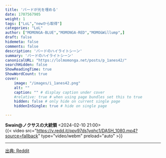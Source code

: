 ```yaml
---
title: 'バードが光を埋める'
date: 1707567905
weight: 1
tags: ["LoL","newから取得"]
categories: "LoL"
author: ["MOMONGA-BLUE","MOMONGA-RED","MOMO&Willump",]
draft: false
hidemeta: false
comments: false
description: 'バードのハイライトシーン'
summary: 'バードのハイライトシーン'
canonicalURL: "https://lolmomonga.net/posts/p_1anes42/"
searchHidden: false
ShowReadingTime: true
ShowWordCount: true
cover:
    image: "/images/i_1anes42.png"
    alt: ""
    caption: "" # display caption under cover
    #relative: true # when using page bundles set this to true
    hidden: false # only hide on current single page
    hiddenInSingle: true # hide on single page

---
```

**Swain@ノクサスの大統領** <2024-02-10 21:00>  
{{< video src="https://v.redd.it/ppv97ds1yqhc1/DASH_1080.mp4?source=fallback" type="video/webm" preload="auto" >}}
  

---




[出典: Reddit](https://www.reddit.com//r/leagueoflegends/comments/1anes42/bard_burying_the_light/)
